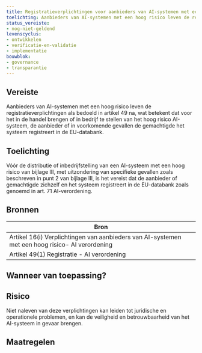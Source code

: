 ```yaml
---
title: Registratieverplichtingen voor aanbieders van AI-systemen met een hoog risico
toelichting: Aanbieders van AI-systemen met een hoog risico leven de registratieverplichtingen als bedoeld in artikel 49 na, wat betekent dat voor het in de handel brengen of in bedrijf te stellen van het hoog risico AI-systeem, de aanbieder of in voorkomende gevallen de gemachtigde het systeem registreert in de EU-databank. 
status_vereiste:
- nog-niet-geldend
levenscyclus:
- ontwikkelen
- verificatie-en-validatie
- implementatie
bouwblok:
- governance
- transparantie
---
```


<!-- tags -->
## Vereiste

Aanbieders van AI-systemen met een hoog risico leven de registratieverplichtingen als bedoeld in artikel 49 na, wat betekent dat voor het in de handel brengen of in bedrijf te stellen van het hoog risico AI-systeem, de aanbieder of in voorkomende gevallen de gemachtigde het systeem registreert in de EU-databank.


## Toelichting

Vóór de distributie of inbedrijfstelling van een AI-systeem met een hoog risico van bijlage III, met uitzondering van specifieke gevallen zoals beschreven in punt 2 van bijlage III, is het vereist dat de aanbieder of gemachtigde zichzelf en het systeem registreert in de EU-databank zoals genoemd in art.
71 AI-verordening.



## Bronnen

| Bron                        |
|-----------------------------|
|Artikel 16(i) Verplichtingen van aanbieders van AI-systemen met een hoog risico- AI verordening|
|Artikel 49(1) Registratie - AI verordening|

## Wanneer van toepassing?


## Risico

Niet naleven van deze verplichtingen kan leiden tot juridische en operationele problemen, en kan de veiligheid en betrouwbaarheid van het AI-systeem in gevaar brengen.


## Maatregelen

<!-- list_maatregelen vereiste/registratieverplichtingen_hoog_risico -->
